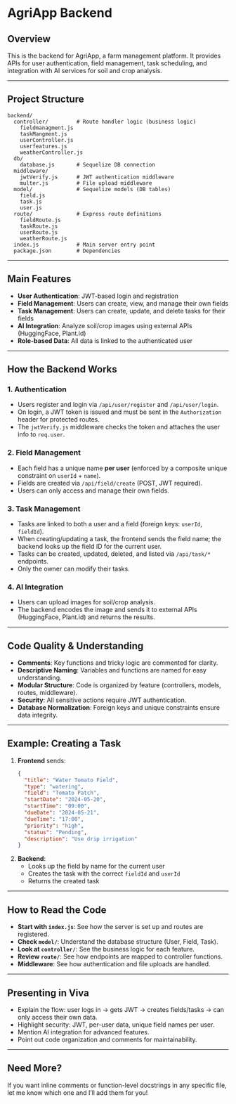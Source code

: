# AgriApp Backend

## Overview
This is the backend for AgriApp, a farm management platform. It provides APIs for user authentication, field management, task scheduling, and integration with AI services for soil and crop analysis.

---

## Project Structure

```
backend/
  controller/         # Route handler logic (business logic)
    fieldmanagment.js
    taskMangment.js
    userController.js
    userfeatures.js
    weatherController.js
  db/
    database.js       # Sequelize DB connection
  middleware/
    jwtVerify.js      # JWT authentication middleware
    multer.js         # File upload middleware
  model/              # Sequelize models (DB tables)
    field.js
    task.js
    user.js
  route/              # Express route definitions
    fieldRoute.js
    taskRoute.js
    userRoute.js
    weatherRoute.js
  index.js            # Main server entry point
  package.json        # Dependencies
```

---

## Main Features

- **User Authentication**: JWT-based login and registration
- **Field Management**: Users can create, view, and manage their own fields
- **Task Management**: Users can create, update, and delete tasks for their fields
- **AI Integration**: Analyze soil/crop images using external APIs (HuggingFace, Plant.id)
- **Role-based Data**: All data is linked to the authenticated user

---

## How the Backend Works

### 1. **Authentication**
- Users register and login via `/api/user/register` and `/api/user/login`.
- On login, a JWT token is issued and must be sent in the `Authorization` header for protected routes.
- The `jwtVerify.js` middleware checks the token and attaches the user info to `req.user`.

### 2. **Field Management**
- Each field has a unique name **per user** (enforced by a composite unique constraint on `userId` + `name`).
- Fields are created via `/api/field/create` (POST, JWT required).
- Users can only access and manage their own fields.

### 3. **Task Management**
- Tasks are linked to both a user and a field (foreign keys: `userId`, `fieldId`).
- When creating/updating a task, the frontend sends the field name; the backend looks up the field ID for the current user.
- Tasks can be created, updated, deleted, and listed via `/api/task/*` endpoints.
- Only the owner can modify their tasks.

### 4. **AI Integration**
- Users can upload images for soil/crop analysis.
- The backend encodes the image and sends it to external APIs (HuggingFace, Plant.id) and returns the results.

---

## Code Quality & Understanding

- **Comments**: Key functions and tricky logic are commented for clarity.
- **Descriptive Naming**: Variables and functions are named for easy understanding.
- **Modular Structure**: Code is organized by feature (controllers, models, routes, middleware).
- **Security**: All sensitive actions require JWT authentication.
- **Database Normalization**: Foreign keys and unique constraints ensure data integrity.

---

## Example: Creating a Task

1. **Frontend** sends:
   ```json
   {
     "title": "Water Tomato Field",
     "type": "watering",
     "field": "Tomato Patch",
     "startDate": "2024-05-20",
     "startTime": "09:00",
     "dueDate": "2024-05-21",
     "dueTime": "17:00",
     "priority": "high",
     "status": "Pending",
     "description": "Use drip irrigation"
   }
   ```
2. **Backend**:
   - Looks up the field by name for the current user
   - Creates the task with the correct `fieldId` and `userId`
   - Returns the created task

---

## How to Read the Code

- **Start with `index.js`**: See how the server is set up and routes are registered.
- **Check `model/`**: Understand the database structure (User, Field, Task).
- **Look at `controller/`**: See the business logic for each feature.
- **Review `route/`**: See how endpoints are mapped to controller functions.
- **Middleware**: See how authentication and file uploads are handled.

---

## Presenting in Viva
- Explain the flow: user logs in → gets JWT → creates fields/tasks → can only access their own data.
- Highlight security: JWT, per-user data, unique field names per user.
- Mention AI integration for advanced features.
- Point out code organization and comments for maintainability.

---

## Need More?
If you want inline comments or function-level docstrings in any specific file, let me know which one and I’ll add them for you! 